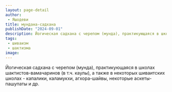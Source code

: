 ```yaml
---
layout: page-detail
author:
 - Яшодеви
title: мундана-садхана
publishDate: "2024-09-01"
description: Йогическая садхана с черепом (мунда), практикующаяся в школах шактистов-вамачаринов (в т.ч. каулы), а также в некоторых шиваитских школах - капалики, каламукхи, агхора-шайвы, некоторые аскеты-пашупаты и др.
tags:
 - шиваизм
 - шактизма
image: 
---
```


Йогическая садхана с черепом (мунда), практикующаяся в школах шактистов-вамачаринов (в т.ч. каулы), а также в некоторых шиваитских школах - капалики, каламукхи, агхора-шайвы, некоторые аскеты-пашупаты и др.

